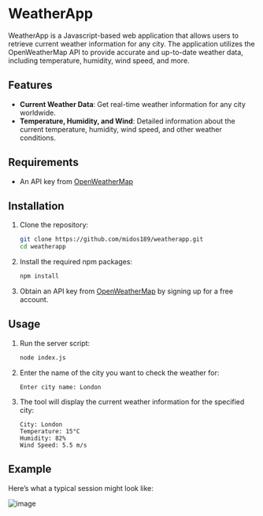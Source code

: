 # WeatherApp

WeatherApp is a Javascript-based web application that allows users to retrieve current weather information for any city. The application utilizes the OpenWeatherMap API to provide accurate and up-to-date weather data, including temperature, humidity, wind speed, and more.

## Features

- **Current Weather Data**: Get real-time weather information for any city worldwide.
- **Temperature, Humidity, and Wind**: Detailed information about the current temperature, humidity, wind speed, and other weather conditions.

## Requirements

- An API key from [OpenWeatherMap](https://openweathermap.org/)

## Installation

1. Clone the repository:

    ```bash
    git clone https://github.com/midos189/weatherapp.git
    cd weatherapp
    ```

2. Install the required npm packages:

    ```bash
    npm install
    ```

3. Obtain an API key from [OpenWeatherMap](https://openweathermap.org/api) by signing up for a free account.

## Usage

1. Run the server script:

    ```bash
    node index.js
    ```

2. Enter the name of the city you want to check the weather for:

    ```
    Enter city name: London
    ```

3. The tool will display the current weather information for the specified city:

    ```
    City: London
    Temperature: 15°C
    Humidity: 82%
    Wind Speed: 5.5 m/s
    ```

## Example

Here’s what a typical session might look like:


![image](https://github.com/user-attachments/assets/b8fd4a31-339c-4211-9821-061888a4f5f0)


